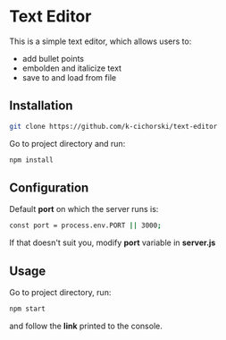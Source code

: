 # Text Editor
This is a simple text editor, which allows users to:
- add bullet points
- embolden and italicize text
- save to and load from file
## Installation
```bash
git clone https://github.com/k-cichorski/text-editor
```
Go to project directory and run:
```bash
npm install
```
## Configuration
Default ****port**** on which the server runs is:
```bash
const port = process.env.PORT || 3000;
```
If that doesn't suit you, modify ****port**** variable in ****server.js****
## Usage
Go to project directory, run:
```bash
npm start
```
and follow the ****link**** printed to the console.